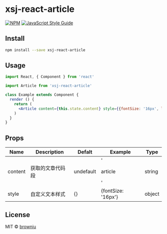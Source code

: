 # xsj-react-article

> 

[![NPM](https://img.shields.io/npm/v/xsj-react-article.svg)](https://www.npmjs.com/package/xsj-react-article) [![JavaScript Style Guide](https://img.shields.io/badge/code_style-standard-brightgreen.svg)](https://standardjs.com)

## Install

```bash
npm install --save xsj-react-article
```

## Usage

```jsx
import React, { Component } from 'react'

import Article from 'xsj-react-article'

class Example extends Component {
  render () {
    return (
      <Article content={this.state.content} style={{fontSize: '16px', lineHeight: '24px'}} />
    )
  }
}
```
## Props

| Name    | Description      | Defalt    | Example                     | Type   |
| ------- | ---------------- | --------- | --------------------------- | ------ |
| content | 获取的文章代码段 | undefault | '<div><p>article</p></div>' | string |
| style   | 自定义文本样式   | {}        | {fontSize: '16px'}          | object |



## License

MIT © [browniu](https://github.com/browniu)
